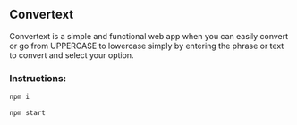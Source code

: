 ## Convertext

Convertext is a simple and functional web app when you can easily convert or go from UPPERCASE to lowercase simply by entering the phrase or text to convert and select your option.

### Instructions:
```bash
npm i
```
```bash
npm start
```
